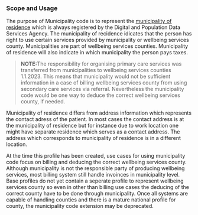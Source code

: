### Scope and Usage

The purpose of Municipality code is to represent the [municipality of residence](https://dvv.fi/en/municipality-of-residence) which is always registered by the Digital and Population Data Services Agency. The municipality of recidence idicates that the person has right to use certain services provided by municipality or wellbeing services county. Municipalities are part of wellbeing services counties. Municipality of residence will also indicate in which municipality the person pays taxes.
<blockquote class="stu-note">
<p><strong>NOTE:</strong>The responsibility for organising primary care services was transferred from municipalities to wellbeing services counties 1.1.2023. This means that municipality would not be sufficient information in a case of billing wellbeing services county from using secondary care services via referral. Nevertheless the municipality code would be one way to deduce the correct wellbeing services county, if needed.</p>
</blockquote>
Municipality of residence differs from address information which represents the contact adress of the patient. In most cases the contact address is at the municipality of residence but for instance due to work location one might have separate residence which serves as a contact address. The address which corresponds to municipality of residence is in a different location.

At the time this profile has been created, use cases for using municipality code focus on billing and deducing the correct wellbeing services county. Although municipality is not the responsible party of producing wellbeing services, most billing system still handle invoinces in municipality level. Base profiles do not yet contain a seperate profile to represent wellbeing services county so even in other than billing use cases the deducing of the correct county have to be done through municipality. Once all systems are capable of handling counties and there is a mature national profile for county, the municipality code extension may be deprecated.